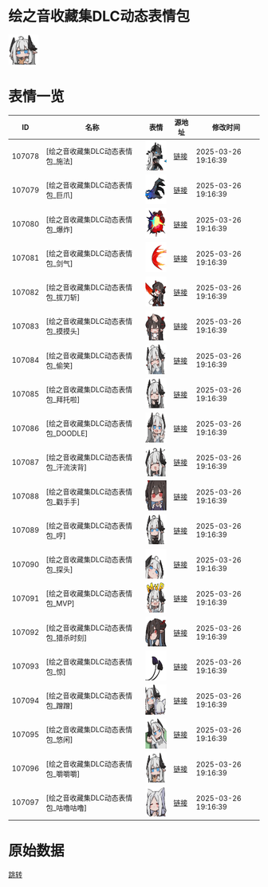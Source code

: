 # 绘之音收藏集DLC动态表情包

<img src="./cover.png" height="60" alt="cover" />

# 表情一览

|ID|名称|表情|源地址|修改时间|
|----|----|----|----|----|
|107078|[绘之音收藏集DLC动态表情包_施法]|<img src="./pic/107078_%5B绘之音收藏集DLC动态表情包_施法%5D.gif" height="60" alt="施法"/>|[链接](https://i0.hdslb.com/bfs/garb/item/4310e015c8cbc41ff4a382ae47747166282fe663.gif)|2025-03-26 19:16:39|
|107079|[绘之音收藏集DLC动态表情包_巨爪]|<img src="./pic/107079_%5B绘之音收藏集DLC动态表情包_巨爪%5D.gif" height="60" alt="巨爪"/>|[链接](https://i0.hdslb.com/bfs/garb/item/1067303601c9e7751ed52f4bfdcaaf2acc2fcc3a.gif)|2025-03-26 19:16:39|
|107080|[绘之音收藏集DLC动态表情包_爆炸]|<img src="./pic/107080_%5B绘之音收藏集DLC动态表情包_爆炸%5D.gif" height="60" alt="爆炸"/>|[链接](https://i0.hdslb.com/bfs/garb/item/fcc89a600519f510e7ec3f6635e09bcc5fd6231d.gif)|2025-03-26 19:16:39|
|107081|[绘之音收藏集DLC动态表情包_剑气]|<img src="./pic/107081_%5B绘之音收藏集DLC动态表情包_剑气%5D.gif" height="60" alt="剑气"/>|[链接](https://i0.hdslb.com/bfs/garb/item/6ebabc33db0964a592c63484399af9befe1d4425.gif)|2025-03-26 19:16:39|
|107082|[绘之音收藏集DLC动态表情包_拔刀斩]|<img src="./pic/107082_%5B绘之音收藏集DLC动态表情包_拔刀斩%5D.gif" height="60" alt="拔刀斩"/>|[链接](https://i0.hdslb.com/bfs/garb/item/cd5ceffc56004f6d76301874ee72b4c02fb3f7c9.gif)|2025-03-26 19:16:39|
|107083|[绘之音收藏集DLC动态表情包_摸摸头]|<img src="./pic/107083_%5B绘之音收藏集DLC动态表情包_摸摸头%5D.gif" height="60" alt="摸摸头"/>|[链接](https://i0.hdslb.com/bfs/garb/item/4ca6c874fe9e6ff8ab4452983866ad2e3110f554.gif)|2025-03-26 19:16:39|
|107084|[绘之音收藏集DLC动态表情包_偷笑]|<img src="./pic/107084_%5B绘之音收藏集DLC动态表情包_偷笑%5D.gif" height="60" alt="偷笑"/>|[链接](https://i0.hdslb.com/bfs/garb/item/a131f77a5007db554b2e842a4fce4a0da5dd6d45.gif)|2025-03-26 19:16:39|
|107085|[绘之音收藏集DLC动态表情包_拜托啦]|<img src="./pic/107085_%5B绘之音收藏集DLC动态表情包_拜托啦%5D.gif" height="60" alt="拜托啦"/>|[链接](https://i0.hdslb.com/bfs/garb/item/24e9b7312b4f10dd8342b0e2ef4c26c8d84f514e.gif)|2025-03-26 19:16:39|
|107086|[绘之音收藏集DLC动态表情包_DOODLE]|<img src="./pic/107086_%5B绘之音收藏集DLC动态表情包_DOODLE%5D.gif" height="60" alt="DOODLE"/>|[链接](https://i0.hdslb.com/bfs/garb/item/68b0e7d604e4559fb53fb201e158f07e958f234a.gif)|2025-03-26 19:16:39|
|107087|[绘之音收藏集DLC动态表情包_汗流浃背]|<img src="./pic/107087_%5B绘之音收藏集DLC动态表情包_汗流浃背%5D.gif" height="60" alt="汗流浃背"/>|[链接](https://i0.hdslb.com/bfs/garb/item/119e4d1ef253ee5b5e32377aa5f90f84e863d87d.gif)|2025-03-26 19:16:39|
|107088|[绘之音收藏集DLC动态表情包_戳手手]|<img src="./pic/107088_%5B绘之音收藏集DLC动态表情包_戳手手%5D.gif" height="60" alt="戳手手"/>|[链接](https://i0.hdslb.com/bfs/garb/item/9bd743077f547d9afdea175a0bf2682fb1e4413a.gif)|2025-03-26 19:16:39|
|107089|[绘之音收藏集DLC动态表情包_哼]|<img src="./pic/107089_%5B绘之音收藏集DLC动态表情包_哼%5D.gif" height="60" alt="哼"/>|[链接](https://i0.hdslb.com/bfs/garb/item/5b3bdc55392ef026eb6beaccd0908498dfcbc7a6.gif)|2025-03-26 19:16:39|
|107090|[绘之音收藏集DLC动态表情包_探头]|<img src="./pic/107090_%5B绘之音收藏集DLC动态表情包_探头%5D.gif" height="60" alt="探头"/>|[链接](https://i0.hdslb.com/bfs/garb/item/5128e2aaf1acf1d32efe5b83d6ab15f1bebdefac.gif)|2025-03-26 19:16:39|
|107091|[绘之音收藏集DLC动态表情包_MVP]|<img src="./pic/107091_%5B绘之音收藏集DLC动态表情包_MVP%5D.gif" height="60" alt="MVP"/>|[链接](https://i0.hdslb.com/bfs/garb/item/bcafbb651582b91d1dd4d6183cbf26af9cae0015.gif)|2025-03-26 19:16:39|
|107092|[绘之音收藏集DLC动态表情包_猎杀时刻]|<img src="./pic/107092_%5B绘之音收藏集DLC动态表情包_猎杀时刻%5D.gif" height="60" alt="猎杀时刻"/>|[链接](https://i0.hdslb.com/bfs/garb/item/df374b8585cf8ade7b2345e007f79c7571ce505e.gif)|2025-03-26 19:16:39|
|107093|[绘之音收藏集DLC动态表情包_惊]|<img src="./pic/107093_%5B绘之音收藏集DLC动态表情包_惊%5D.gif" height="60" alt="惊"/>|[链接](https://i0.hdslb.com/bfs/garb/item/b8d53fd14a0c7f9ba9098a3a3fdcc52faa3fdba8.gif)|2025-03-26 19:16:39|
|107094|[绘之音收藏集DLC动态表情包_蹭蹭]|<img src="./pic/107094_%5B绘之音收藏集DLC动态表情包_蹭蹭%5D.gif" height="60" alt="蹭蹭"/>|[链接](https://i0.hdslb.com/bfs/garb/item/ad7227b08edc603179a8090364fa723bdb41e650.gif)|2025-03-26 19:16:39|
|107095|[绘之音收藏集DLC动态表情包_悠闲]|<img src="./pic/107095_%5B绘之音收藏集DLC动态表情包_悠闲%5D.gif" height="60" alt="悠闲"/>|[链接](https://i0.hdslb.com/bfs/garb/item/64a37a23ecf3a05636ad9c6cd7db67844209bd7d.gif)|2025-03-26 19:16:39|
|107096|[绘之音收藏集DLC动态表情包_嚼嚼嚼]|<img src="./pic/107096_%5B绘之音收藏集DLC动态表情包_嚼嚼嚼%5D.gif" height="60" alt="嚼嚼嚼"/>|[链接](https://i0.hdslb.com/bfs/garb/item/2e3caf4a782c2600cbf7a3429650c2b5947d8937.gif)|2025-03-26 19:16:39|
|107097|[绘之音收藏集DLC动态表情包_咕噜咕噜]|<img src="./pic/107097_%5B绘之音收藏集DLC动态表情包_咕噜咕噜%5D.gif" height="60" alt="咕噜咕噜"/>|[链接](https://i0.hdslb.com/bfs/garb/item/2fad47beb8f023e12d14005beea022e7642db2cd.gif)|2025-03-26 19:16:39|

# 原始数据

[跳转](./raw.json)

